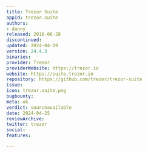 ```yaml
---
title: Trezor Suite
appId: trezor.suite
authors:
- danny
released: 2016-06-28
discontinued: 
updated: 2024-04-19
version: 24.4.3
binaries: 
provider: Trezor
providerWebsite: https://trezor.io
website: https://suite.trezor.io
repository: https://github.com/trezor/trezor-suite
issue: 
icon: trezor.suite.png
bugbounty: 
meta: ok
verdict: sourceavailable
date: 2024-04-25
reviewArchive: 
twitter: trezor
social: 
features: 

---
```


